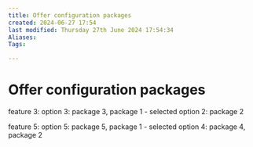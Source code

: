 ```yaml
---
title: Offer configuration packages
created: 2024-06-27 17:54
last modified: Thursday 27th June 2024 17:54:34
Aliases:
Tags:

---
```

# Offer configuration packages


feature 3:
option 3: package 3, package 1 - selected
option 2: package 2

feature 5:
option 5: package 5, package 1 - selected
option 4: package 4, package 2

